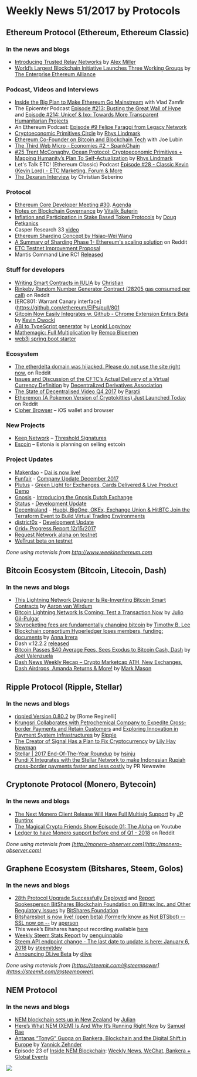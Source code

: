 # Weekly News 51/2017 by Protocols
## Ethereum Protocol (Ethereum, Ethereum Classic)
### In the news and blogs

* [Introducing Trusted Relay Networks](https://blog.gridplus.io/introducing-trusted-relay-networks-6c168f72a6f6) by [Alex Miller](https://blog.gridplus.io/@asmiller1989)
* [World’s Largest Blockchain Initiative Launches Three Working Groups](https://entethalliance.org/worlds-largest-blockchain-initiative-launches-three-working-groups/) by [The Enterprise Ethereum Alliance](https://entethalliance.org/)


### Podcast, Videos and Interviews
* [Inside the Big Plan to Make Ethereum Go Mainstream](https://www.bloomberg.com/news/audio/2017-12-18/inside-the-big-plan-to-make-ethereum-go-mainstream) with Vlad Zamfir   
* The Epicenter Podcast [Episode #213: Busting the Great Wall of Hype](https://epicenter.tv/episode/213/) and [Episode #214: Unicef & Ixo: Towards More Transparent Humanitarian Projects](https://epicenter.tv/episode/214/)
* An Ethereum Podcast: [Episode #9 Felipe Faraggi from Legacy Network](https://thebitcoinpodcast.com/an-ethereum-podcast-episode-9/)
* [Cryptoeconomic Primitives Circle](https://www.youtube.com/watch?v=Mxt-SdfXEKw) by [Rhys Lindmark](https://www.youtube.com/channel/UC5d2HmCVZ_12TRkyRp-I0Mw)
* [Ethereum Co-Founder on Bitcoin and Blockchain Tech](https://www.bloomberg.com/news/videos/2017-12-15/ethereum-co-founder-on-bitcoin-and-blockchain-tech-video) with Joe Lubin
* [The Third Web Micro - Economies #2 - SpankChain](https://www.thirdweb.net/news/2017/12/10/the-third-web-micro-economies-2-spankchain)
* [#25 Trent McConaghy, Ocean Protocol: Cryptoeconomic Primitives + Mapping Humanity’s Plan To Self-Actualization](https://medium.com/@RhysLindmark/25-trent-mcconaghy-ocean-protocol-cryptoeconomic-primitives-mapping-humanitys-plan-to-self-c8423a600da)
 by [Rhys Lindmark](https://medium.com/@RhysLindmark)
 * Let's Talk ETC! (Ethereum Classic) Podcast [Episode #28 - Classic Kevin (Kevin Lord) - ETC Marketing, Forum & More](https://itunes.apple.com/us/podcast/lets-talk-etc-ethereum-classic/id1320207640?mt=2#episodeGuid=http%3A%2F%2Fpodsync.net%2Fdownload%2FsG8MePZVV%2FafyxMM1zseQ.mp4)
 * [The Dexaran Interview](https://ethereumclassic.github.io/blog/2017-12-20-dexaran/) by Christian Seberino

### Protocol
* [Ethereum Core Developer Meeting #30](https://www.youtube.com/watch?v=naPA7tjrgsk). [Agenda](https://www.reddit.com/r/ethereum/comments/7khro1/notes_from_ethereum_core_devs_meeting_29_120117/)
* [Notes on Blockchain Governance](http://vitalik.ca/general/2017/12/17/voting.html) by [Vitalik Buterin](http://vitalik.ca/)
* [Inflation and Participation in Stake Based Token Protocols](https://medium.com/@petkanics/inflation-and-participation-in-stake-based-token-protocols-1593688612bf) by [Doug Petkanics](https://medium.com/@petkanics)
* Casper Research 33 [video](https://www.youtube.com/watch?v=1ueRyytJ6U0) 
* [Ethereum Sharding Concept by Hsiao-Wei Wang](https://github.com/hwwhww/eth-research/blob/master/sharding/slides/Ethereum_Sharding_Concept_20171203_Shenzhen.pdf)
* [A Summary of Sharding Phase 1- Ethereum's scaling solution](https://www.reddit.com/r/ethereum/comments/7k88do/a_summary_of_sharding_phase_1_ethereums_scaling/) on Reddit
* [ETC Testnet Improvement Proposal](https://forum.ethereumclassic.org/t/testnet-improvement-proposal/91)
* Mantis Command Line RC1 [Released](https://github.com/input-output-hk/mantis/releases/tag/v1.0-cli-rc1)

### Stuff for developers
* [Writing Smart Contracts in IULIA](https://medium.com/@chriseth/writing-smart-contracts-in-iulia-2a5ba737c7f1) by [Christian](https://medium.com/@chriseth)
* [Rinkeby Random Number Generator Contract (28205 gas consumed per call)](https://www.reddit.com/r/ethdev/comments/7ks4th/rinkeby_random_number_generator_contract_28205/) on Reddit
* [ERC801: Warrant Canary interface](https://github.com/ethereum/EIPs/pull/801
* [Gitcoin Now Easily Integrates w. Github - Chrome Extension Enters Beta](https://medium.com/gitcoin/gitcoin-chrome-extension-enters-alpha-63f9bdf492e4) by [Kevin Owocki](https://medium.com/@owocki)
* [ABI to TypeScript generator](https://blog.0xproject.com/abi-to-typescript-generator-b0fb5cae9e29) by [Leonid Logvinov](https://blog.0xproject.com/@Logvinov)
* [Mathemagic: Full Multiplication](https://medium.com/wicketh/mathemagic-full-multiply-27650fec525d) by [Remco Bloemen](https://medium.com/@recmo)
* [web3j spring boot starter](https://github.com/web3j/web3j-spring-boot-starter/releases/tag/v1.5.0)

### Ecosystem
* [The etherdelta domain was hijacked. Please do not use the site right now.](https://www.reddit.com/r/ethereum/comments/7l49xd/the_etherdelta_domain_was_hijacked_please_do_not/) on Reddit
* [Issues and Discussion of the CFTC’s Actual Delivery of a Virtual Currency Definition](https://medium.com/@nfett/issues-and-discussion-of-the-cftcs-physical-delivery-of-a-virtual-currency-definition-92effcc209a1) by [Decentralized Derivatives Association](https://medium.com/@nfett)
* [The State of Decentralised Video Q4 2017](https://medium.com/paratii/the-state-of-decentralised-video-q4-2017-42663ff94b28) by [Paratii](https://medium.com/@Paratii)
* [Etheremon (A Pokemon Version of Cryptokitties) Just Launched Today ](https://www.reddit.com/r/ethereum/comments/7kz83v/etheremon_a_pokemon_version_of_cryptokitties_just/drijss9) on Reddit  
* [Cipher Browser](https://www.cipherbrowser.com/) –  iOS wallet and browser

### New Projects
* [Keep Network](https://keep.network/) –  [Threshold Signatures](https://blog.keep.network/threshold-signatures-ff2c2b98d9c7)
* [Escoin](https://medium.com/e-residency-blog/were-planning-to-launch-estcoin-and-that-s-only-the-start-310aba7f3790) – Estonia is planning on selling estcoin

### Project Updates
* [Makerdao](http://makerdao.com/) - [Dai is now live!](https://medium.com/@MakerDAO/dai-is-now-live-ad87e34fc826)
* [Funfair](https://funfair.io) - [Company Update December 2017](https://funfair.io/company-update-december-2017/)
* [Plutus](https://plutus.it/) - [Green Light for Exchanges, Cards Delivered & Live Product Demo](https://medium.com/@PlutusIT/green-light-for-exchanges-cards-delivered-live-product-demo-806a10353908)
* [Gnosis](https://gnosis.pm/) - [Introducing the Gnosis Dutch Exchange](https://blog.gnosis.pm/introducing-the-gnosis-dutch-exchange-53bd3d51f9b2)
* [Status](https://status.im/) - [Development Update](https://blog.status.im/status-development-update-for-the-15th-to-the-21st-of-december-1204cbd6688b)
* [Decentraland](https://decentraland.org/) - [Huobi, BigOne, OKEx, Exchange Union & HitBTC Join the Terraform Event to Build Virtual Trading Environments](https://blog.decentraland.org/huobi-bigone-okex-exchange-union-hitbtc-join-the-terraform-event-to-build-virtual-trading-f9299841d0e3)
* [district0x](https://district0x.io/) - [Development Update](https://blog.district0x.io/the-district-weekly-december-16th-2017-49ae153ba32d)
* [Grid+ Progress Report 12/15/2017](https://blog.gridplus.io/grid-progress-report-12-15-2017-fdb4e24ed2ed)
* [Request Network alpha on testnet](https://app.request.network/#/)
* [WeTrust beta on testnet](https://tlc-testnet.wetrust.io/)

*Done using materials from http://www.weekinethereum.com*

## Bitcoin Ecosystem (Bitcoin, Litecoin, Dash)
### In the news and blogs
* [This Lightning Network Designer Is Re-Inventing Bitcoin Smart Contracts](https://bitcoinmagazine.com/articles/lightning-network-designer-re-inventing-bitcoin-smart-contracts/) by [Aaron van Wirdum](https://bitcoinmagazine.com/authors/aaron-van-wirdum/)
* [Bitcoin Lightning Network Is Coming: Test a Transaction Now](https://bitcoinist.com/bitcoin-lightning-network-is-coming-test-a-transaction-now/) by [Julio Gil-Pulgar](https://bitcoinist.com/author/juliogp/)
* [Skyrocketing fees are fundamentally changing bitcoin](https://arstechnica.com/tech-policy/2017/12/bitcoin-fees-rising-high/) by [Timothy B. Lee](https://arstechnica.com/author/timlee/)
* [Blockchain consortium Hyperledger loses members, funding: documents](https://www.reuters.com/article/us-blockchain-consortium/blockchain-consortium-hyperledger-loses-members-funding-documents-idUSKBN1E92O4) by [Anna Irrera](https://www.reuters.com/journalists/anna-irrera)
* Dash v.12.2.2 [released](https://www.dash.org/forum/threads/version-12-2-release.17807/page-7#post-155111)
* [Bitcoin Passes $40 Average Fees, Sees Exodus to Bitcoin Cash, Dash](https://www.dashforcenews.com/bitcoin-passes-40-average-fees-sees-exodus-bitcoin-cash-dash/) by [Joël Valenzuela](https://www.dashforcenews.com/author/joelvalenzuela/)
* [Dash News Weekly Recap – Crypto Marketcap ATH, New Exchanges, Dash Airdrops, Amanda Returns & More!](https://www.dashforcenews.com/dash-news-weekly-recap-crypto-marketcap-ath-new-exchanges-dash-airdrops-amanda-returns/) by [Mark Mason](https://www.dashforcenews.com/author/markm/)


## Ripple Protocol (Ripple, Stellar)
### In the news and blogs
* [rippled Version 0.80.2](https://ripple.com/dev-blog/rippled-version-0-80-2) by [Rome Reginelli]
* [Krungsri Collaborates with Petrochemical Company to Expedite Cross-border Payments and Retain Customers](https://ripple.com/insights/thailands-fifth-largest-bank-krungsri-collaborates-petrochemical-company-expedite-cross-border-payments-retain-customers/) and [Exploring Innovation in Payment System Infrastructures](https://ripple.com/insights/exploring-innovation-payment-system-infrastructures/) by [Ripple](https://ripple.com)
* [The Creator of Signal Has a Plan to Fix Cryptocurrency](https://www.wired.com/story/mobilecoin-cryptocurrency/) by [Lily Hay Newman](https://www.wired.com/author/lily-hay-newman/)
* [Stellar | 2017 End-Of-The-Year Roundup](https://www.stellar.org/blog/stellar-2017-end-year-roundup/) by [hsinju](https://www.stellar.org/blog/author/hsinju/)
* [Pundi X Integrates with the Stellar Network to make Indonesian Rupiah cross-border payments faster and less costly](http://markets.businessinsider.com/news/stocks/Pundi-X-Integrates-with-the-Stellar-Network-to-make-Indonesian-Rupiah-cross-border-payments-faster-and-less-costly-1011748489) by PR Newswire

## Cryptonote Protocol (Monero, Bytecoin)
### In the news and blogs
* [The Next Monero Client Release Will Have Full Multisig Support](http://www.newsbtc.com/2017/12/18/next-monero-client-release-will-full-multisig-support/) by [JP Buntinx](http://www.newsbtc.com/author/jp-buntinx/)
* [The Magical Crypto Friends Show Episode 01: The Alpha](https://www.youtube.com/watch?v=JLkcLCgfgi4&feature=youtu.be) on Youtube
* [Ledger to have Monero support before end of Q1 - 2018](https://www.reddit.com/r/Monero/comments/7kwbf9/ledger_to_have_monero_support_before_end_of_q1/) on Reddit

*Done using materials from [http://monero-observer.com](http://monero-observer.com)* 

## Graphene Ecosystem (Bitshares, Steem, Golos)
### In the news and blogs

* [28th Protocol Upgrade Successfully Deployed](https://steemit.com/bitshares/@bitshares.fdn/28th-protocol-upgrade-successfully-deployed) and [Report Spokesperson BitShares Blockchain Foundation on Bittrex Inc. and Other Regulatory Issues](https://steemit.com/bitshares/@bitshares.fdn/report-spokesperson-bitshares-blockchain-foundation-on-bittrex-inc-and-other-regulatory-issues) by [BitShares Foundation](https://steemit.com/@bitshares.fdn)
* [Bitsharesbot is now live! (open beta) (formerly know as Not BTSbot) -- SSL now on --](https://steemit.com/bitsharesbot/@aperson/bitsharesbot-is-now-live-formerly-know-as-not-btsbot) by [aperson](https://steemit.com/@aperson)
* This week’s Bitshares hangout recording available [here](https://steemit.com/dsound/@ash/bitshares-audio-hangout-50-2017-12-9)
* [Weekly Steem Stats Report](https://steemit.com/steemit/@penguinpablo/weekly-steem-stats-report-monday-december-11-2017) by [penguinpablo](https://steemit.com/@penguinpablo)
* [Steem API endpoint change - The last date to update is here: January 6, 2018](https://steemit.com/steemitdev/@steemitdev/steem-api-endpoint-change-the-last-date-to-update-is-here-january-6-2018) by [steemitdev](https://steemit.com/@steemitdev)
* [Announcing DLive Beta](https://steemit.com/dlive/@dlive/announcing-dlive-beta) by [dlive](https://steemit.com/@dlive)

*Done using materials from [https://steemit.com/@steempower](https://steemit.com/@steempower)*

## NEM Protocol
### In the news and blogs
* [NEM blockchain sets up in New Zealand](https://nemflash.io/nem-blockchain-sets-new-zeland/) by [Julian](https://nemflash.io/author/brainofmasses/)
* [Here’s What NEM (XEM) Is And Why It’s Running Right Now](https://globalcoinreport.com/heres-nem-xem-running-right-now/) by [Samuel Rae](https://globalcoinreport.com/author/samuel-rae/)
* [Antanas “TonyG” Guoga on Bankera, Blockchain and the Digital Shift in Europe](https://medium.com/new-kids-on-the-block-chain/antanas-tonyg-guoga-on-bankera-blockchain-and-the-digital-shift-in-europe-13867b8aaebd) by [Yannick Zehnder](https://medium.com/@yannick.zehnder)
* Episode 23 of [Inside NEM Blockchain](https://www.youtube.com/channel/UCnsSiqyb0PuQkqT4v8Xjugw): [Weekly News, WeChat, Bankera + Global Events](https://www.youtube.com/watch?v=IL0Yg-1PPmM)

[![](https://steemitimages.com/DQmdkWT6cCPVYNzZASwHD3WZ5hKpHQv7927MvBt8wRYDDEC/image.png)](http://company.cyber.fund/#newsletter)
